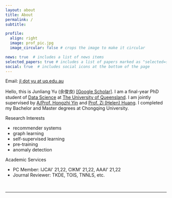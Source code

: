 ```yaml
---
layout: about
title: About
permalink: /
subtitle:

profile:
  align: right
  image: prof_pic.jpg
  image_circular: false # crops the image to make it circular

news: true  # includes a list of news items
selected_papers: true # includes a list of papers marked as "selected={true}"
social: true  # includes social icons at the bottom of the page
---
```

Email: <a href="mailto:jl.yu@uq.edu.au">jl dot yu at uq.edu.au</a> 

Hello, this is Junliang Yu (余俊良) [[Google Scholar]](https://scholar.google.com/citations?user=JGuWOUIAAAAJ). I am a final-year PhD student of [Data Science](https://itee.uq.edu.au/data-science) at [The University of Queensland](https://www.uq.edu.au/). I am jointly supervised by [A/Prof. Hongzhi Yin](https://sites.google.com/view/hongzhi-yin/home) and [Prof. Zi (Helen) Huang](https://staff.itee.uq.edu.au/huang/). I completed my Bachelor and Master degrees at Chongqing University. 

Research Interests
+ recommender systems
+ graph learning
+ self-supervised learning
+ pre-training
+ anomaly detection

Academic Services
+ PC Member: IJCAI' 21,22, CIKM' 21,22, AAAI' 21,22
+ Journal Reviewer: TKDE, TOIS, TNNLS, etc.

<br>
<hr>
